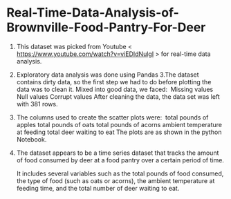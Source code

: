 # Real-Time-Data-Analysis-of-Brownville-Food-Pantry-For-Deer

1. This dataset was picked from Youtube < https://www.youtube.com/watch?v=viEDIdNulgI > for real-time data analysis. 

2. Exploratory data analysis was done using Pandas
3.The dataset contains dirty data, so the first step we had to do before plotting the data was to clean it. Mixed into good data, we faced: 
          Missing values
          Null values
          Corrupt values
After cleaning the data, the data set was left with 381 rows.

4. The columns used to create the scatter plots were: 
     total pounds of apples
     total pounds of oats
     total pounds of acorns
     ambient temperature at feeding
     total deer waiting to eat
The plots are as shown in the python Notebook.


5. The dataset appears to be a time series dataset that tracks the amount of food consumed by deer at a food pantry over a certain period of time.

   It includes several variables such as the total pounds of food consumed, the type of food (such as oats or acorns), the ambient temperature at feeding time, and the total number of deer waiting to eat.

